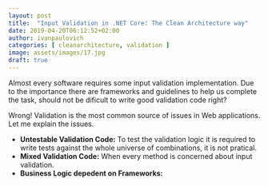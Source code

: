 ```yaml
---
layout: post
title:  "Input Validation in .NET Core: The Clean Architecture way"
date: 2019-04-20T06:12:52+02:00
author: ivanpaulovich
categories: [ cleanarchitecture, validation ]
image: assets/images/17.jpg
draft: true
---
```

Almost every software requires some input validation implementation. Due to the importance there are frameworks and guidelines to help us complete the task, should not be dificult to write good validation code right?

Wrong! Validation is the most common source of issues in Web applications. Let me explain the issues.

* **Untestable Validation Code:** To test the validation logic it is required to write tests against the whole universe of combinations, it is not pratical.
* **Mixed Validation Code:** When every method is concerned about input validation.
* **Business Logic depedent on Frameworks:** 

